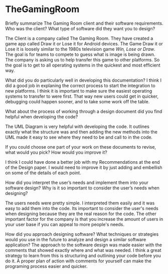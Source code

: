# TheGamingRoom

Briefly summarize The Gaming Room client and their software requirements. Who was the client? What type of software did they want you to design?

  The Client is a company called The Gaming Room. They have created a game app called Draw it or Lose it for Android devices. The Game Draw it or Lose it is loosely similar to the 1980s television game _Win, Lose or Draw_. The goal is for teams to compete to guess what is image is being drawn. The company is asking us to help transfer this game to other platforms. So the goal is to get to all operating systems in the quickest and most efficient way. 

What did you do particularly well in developing this documentation?
  I think I did a good job in explaning the correct process to start the integration to new platforms. I think it is important to make sure the easiest operating systems to transfer to were first. That way new users could get in quicker, debugging could happen sooner, and to take some work off the table. 
  
What about the process of working through a design document did you find helpful when developing the code?

  The UML Diagram is very helpful with developing the code. It outlines exactly what the structure was and then adding the new methods into the UML made it easy to see where they need to be and call to in the code. 

If you could choose one part of your work on these documents to revise, what would you pick? How would you improve it?

  I think I could have done a better job with my Recommendations at the end of the Design paper. I would need to improve it by just adding and embellish on some of the details of each point. 

How did you interpret the user’s needs and implement them into your software design? Why is it so important to consider the user’s needs when designing?

  The users needs were pretty simple. I interpreted them easily and it was easy to add them into the code. Its important to consider the user's needs when designing because they are the real reason for the code. The other important factor for the company is that you increase the amount of users in your user base if you can appeal to more people's needs. 

How did you approach designing software? What techniques or strategies would you use in the future to analyze and design a similar software application?
  The approach to the software design was made easier with the comments that showed exactly where and what was needed. I think a great strategy to learn from this is structuring and outlining your code before you do it. A proper plan of action with comments for yourself can make the programing process easier and quicker. 
